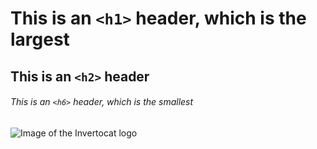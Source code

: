 # This is an `<h1>` header, which is the largest

## This is an `<h2>` header

###### This is an `<h6>` header, which is the smallest

![Image of the Invertocat logo](https://brand.github.com/_next/static/media/logo-04.9a1517f0.png
)


